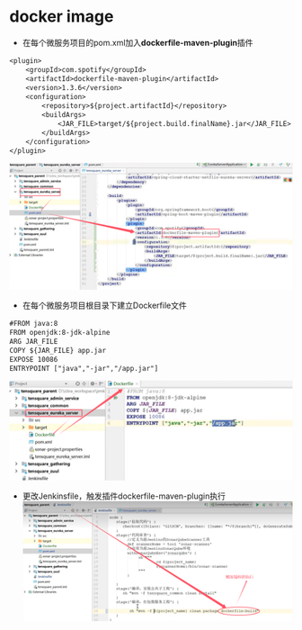 # docker image 

* 在每个微服务项目的pom.xml加入**dockerfile-maven-plugin**插件
```
<plugin>
    <groupId>com.spotify</groupId>
    <artifactId>dockerfile-maven-plugin</artifactId>
    <version>1.3.6</version>
    <configuration>
        <repository>${project.artifactId}</repository>
        <buildArgs>
            <JAR_FILE>target/${project.build.finalName}.jar</JAR_FILE>
        </buildArgs>
    </configuration>
</plugin>
```
![alt text](image-1.png)

* 在每个微服务项目根目录下建立Dockerfile文件
```
#FROM java:8
FROM openjdk:8-jdk-alpine
ARG JAR_FILE
COPY ${JAR_FILE} app.jar
EXPOSE 10086
ENTRYPOINT ["java","-jar","/app.jar"]
```
![alt text](image.png)


* 更改Jenkinsfile，触发插件dockerfile-maven-plugin执行
![alt text](image-2.png)